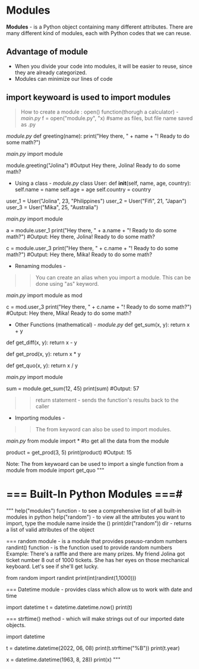 # Modules 
**Modules** - is a Python object containing many different attributes. There are many different kind of modules, each with Python codes that we can reuse.

## Advantage of module 
- When you divide your code into modules, it will be easier to reuse, since they are already categorized.
- Modules can minimize our lines of code

## import keywoard is used to import modules

> How to create a module : open() function(thorugh a calculator) -
*main.py*
f = open("module.py", "x) #same as files, but file name saved as .py

*module.py*
def greeting(name):
    print("Hey there, " + name + "! Ready to do some math?")

*main.py*
import module 

module.greeting("Jolina") #Output Hey there, Jolina! Ready to do some math?

- Using a class -
*module.py*
class User:
    def __init__(self, name, age, country):
        self.name = name
        self.age = age
        self.country = country

user_1 = User("Jolina", 23, "Philippines")
user_2 = User("Fifi", 21, "Japan")
user_3 = User("Mika", 25, "Australia")

*main.py*
import module

a = module.user_1
print("Hey there, " + a.name + "! Ready to do some math?") #Output: Hey there, Jolina! Ready to do some math?

c = module.user_3
print("Hey there, " + c.name + "! Ready to do some math?") #Output: Hey there, Mika! Ready to do some math?


- Renaming modules -
>>You can create an alias when you import a module. This can be done using "as" keyword.

*main.py*
import module as mod

c = mod.user_3
print("Hey there, " + c.name + "! Ready to do some math?") #Output: Hey there, Mika! Ready to do some math?

- Other Functions (mathematical) -
*module.py*
def get_sum(x, y):
    return x + y

def get_diff(x, y):
    return x - y

def get_prod(x, y):
    return x * y

def get_quo(x, y):
    return x / y

*main.py*
import module 

sum = module.get_sum(12, 45)
print(sum) #Output: 57

>>return statement - sends the function's results back to the caller

- Importing modules -
>>The from keyword can also be used to import modules. 

*main.py*
from module import * #to get all the data from the module

product = get_prod(3, 5)
print(product) #Output: 15

Note: The from keywoard can be used to import a single function from a module
from module import get_quo
"""


# === Built-In Python Modules ===#
"""
help("modules") function - to see a comprehensive list of all built-in modules in python
help("random") - to view all the attributes you want to import, type the module name inside the ()
print(dir("random")) 
dir - returns a list of valid attributes of the object

===
random module - is a module that provides pseuso-random numbers 
randint() function - is the function used to provide random numbers
Example: There's a raffle and there are many prizes. My friend Jolina got ticket number 8 out of 1000 tickets. 
She has her eyes on those mechanical keyboard. Let's see if she'll get lucky.

from random import randint 
print(int(randint(1,1000)))

===
Datetime module - provides class which allow us to work with date and time 

import datetime
t = datetime.datetime.now()
print(t)

===
strftime() method - which will make strings out of our imported date objects. 

import datetime 

t = datetime.datetime(2022, 06, 08)
print(t.strftime("%B"))
print(t.year)

x = datetime.datetime(1963, 8, 28))
print(x)
"""

